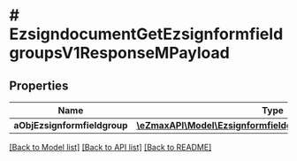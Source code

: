# # EzsigndocumentGetEzsignformfieldgroupsV1ResponseMPayload

## Properties

Name | Type | Description | Notes
------------ | ------------- | ------------- | -------------
**aObjEzsignformfieldgroup** | [**\eZmaxAPI\Model\EzsignformfieldgroupResponseCompound[]**](EzsignformfieldgroupResponseCompound.md) |  |

[[Back to Model list]](../../README.md#models) [[Back to API list]](../../README.md#endpoints) [[Back to README]](../../README.md)
